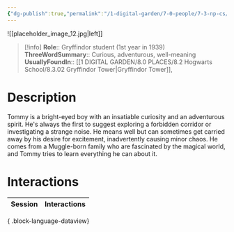 ```yaml
---
{"dg-publish":true,"permalink":"/1-digital-garden/7-0-people/7-3-np-cs/thomas-tommy-davies/","tags":["#person","hogwarts","student","gryffindor","yr1"]}
---
```


![[placeholder_image_12.jpg\|left]]
>[!info]
>**Role**:: Gryffindor student (1st year in 1939)
>**ThreeWordSummary**:: Curious, adventurous, well-meaning
>**UsuallyFoundIn**:: [[1 DIGITAL GARDEN/8.0 PLACES/8.2 Hogwarts School/8.3.02 Gryffindor Tower\|Gryffindor Tower]], 

# Description

Tommy is a bright-eyed boy with an insatiable curiosity and an adventurous spirit. He's always the first to suggest exploring a forbidden corridor or investigating a strange noise. He means well but can sometimes get carried away by his desire for excitement, inadvertently causing minor chaos. He comes from a Muggle-born family who are fascinated by the magical world, and Tommy tries to learn everything he can about it.

# Interactions

| Session | Interactions |
| ------- | ------------ |

{ .block-language-dataview}
